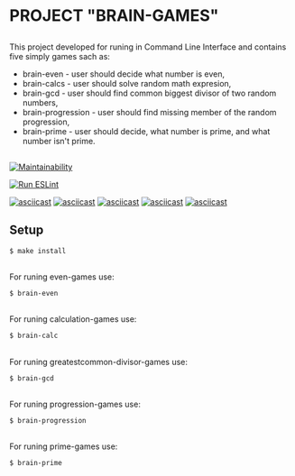 # PROJECT "BRAIN-GAMES"

##
This project developed for runing in Command Line Interface and contains five simply games sach as:  
* brain-even - user should decide what number is even,  
* brain-calсs - user should solve random math expresion,  
* brain-gcd - user should find common biggest divisor of two random numbers,  
* brain-progression - user should find missing member of the random progression,  
* brain-prime - user should decide, what number is prime, and what number isn't prime.
##

[![Maintainability](https://api.codeclimate.com/v1/badges/fcdba319037983388b13/maintainability)](https://codeclimate.com/github/portal-x/backend-project-lvl1/maintainability)

[![Run ESLint](https://github.com/portal-x/backend-project-lvl1/workflows/Run%20ESLint/badge.svg)](https://github.com/portal-x/backend-project-lvl1/actions?query=workflow%3A%22Run+ESLint%22)

[![asciicast](https://asciinema.org/a/GK6ln809gKPQQXP70pEb9Mk8L.svg)](https://asciinema.org/a/GK6ln809gKPQQXP70pEb9Mk8L)
[![asciicast](https://asciinema.org/a/GYCF35w8Iz2qNDf5uLzkEnPXM.svg)](https://asciinema.org/a/GYCF35w8Iz2qNDf5uLzkEnPXM)
[![asciicast](https://asciinema.org/a/w0KNSWHQVnkFN7Qbb6Ur77T91.svg)](https://asciinema.org/a/w0KNSWHQVnkFN7Qbb6Ur77T91)
[![asciicast](https://asciinema.org/a/20LYqsoYVSDL5prqM8M6jpGZM.svg)](https://asciinema.org/a/20LYqsoYVSDL5prqM8M6jpGZM)
[![asciicast](https://asciinema.org/a/UmtJCnCEoiTuegnsetVVddhpf.svg)](https://asciinema.org/a/UmtJCnCEoiTuegnsetVVddhpf)

## Setup

```sh
$ make install
```
##

For runing even-games use:

```sh
$ brain-even
```
##

For runing calculation-games use:

```sh
$ brain-calc
```
##

For runing greatestcommon-divisor-games use:

```sh
$ brain-gcd
```
##

For runing progression-games use:

```sh
$ brain-progression
```
##

For runing prime-games use:

```sh
$ brain-prime
```
##
